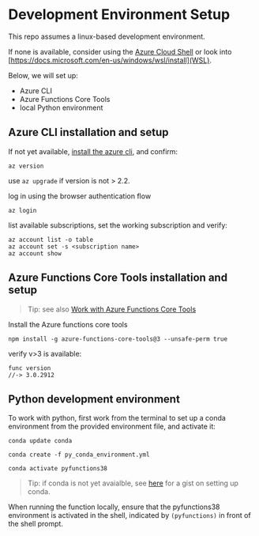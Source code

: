 # Development Environment Setup

This repo assumes a linux-based development environment. 

If none is available, consider using the [Azure Cloud Shell](https://docs.microsoft.com/en-gb/azure/cloud-shell/quickstart) or look into [https://docs.microsoft.com/en-us/windows/wsl/install](WSL).

Below, we will set up:
- Azure CLI
- Azure Functions Core Tools
- local Python environment

## Azure CLI installation and setup

If not yet available, [install the azure cli](https://docs.microsoft.com/en-us/cli/azure/install-azure-cli), and confirm:

```
az version
```
use `az upgrade` if version is not > 2.2.

log in using the browser authentication flow
```
az login
```

list available subscriptions, set the working subscription and verify:
```
az account list -o table
az account set -s <subscription name>
az account show
```


## Azure Functions Core Tools installation and setup 

> Tip: see also [Work with Azure Functions Core Tools](https://docs.microsoft.com/en-us/azure/azure-functions/functions-run-local)

Install the Azure functions core tools
```
npm install -g azure-functions-core-tools@3 --unsafe-perm true
```

verify v>3 is available:
```
func version
//-> 3.0.2912
```

## Python development environment

To work with python, first work from the terminal to set up a conda environment from the provided environment file, and activate it:

```
conda update conda

conda create -f py_conda_environment.yml

conda activate pyfunctions38
```
> Tip: if conda is not yet avaialble, see [here](https://gist.github.com/lindacmsheard/928b21764d0fa2c1324804de9e38953e) for a gist on setting up conda.

When running the function locally, ensure that the pyfunctions38 environment is activated in the shell, indicated by `(pyfunctions)` in front of the shell prompt.
